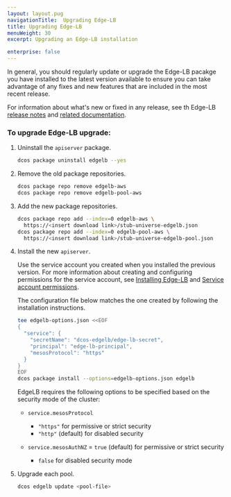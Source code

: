 ```yaml
---
layout: layout.pug
navigationTitle:  Upgrading Edge-LB
title: Upgrading Edge-LB
menuWeight: 30
excerpt: Upgrading an Edge-LB installation

enterprise: false
---
```

In general, you should regularly update or upgrade the Edge-LB pacakge you have installed to the latest version available to ensure you can take advantage of any fixes and new features that are included in the most recent release.

For information about what's new or fixed in any release, see th Edge-LB [release notes](/services/edge-lb/related-documentation/release-notes/) and [related documentation](/services/edge-lb/related-documentation/).

### To upgrade Edge-LB upgrade:

1. Uninstall the `apiserver` package.

    ```bash
    dcos package uninstall edgelb --yes
    ```

1. Remove the old package repositories.

    ```bash
    dcos package repo remove edgelb-aws
    dcos package repo remove edgelb-pool-aws
    ```

1. Add the new package repositories.

    ```bash
    dcos package repo add --index=0 edgelb-aws \
      https://<insert download link>/stub-universe-edgelb.json
    dcos package repo add --index=0 edgelb-pool-aws \
      https://<insert download link>/stub-universe-edgelb-pool.json
    ```

1. Install the new `apiserver`. 

    Use the service account you created when you installed the previous version. For more information about creating and configuring permissions for the service account, see [Installing Edge-LB](/services/edge-lb/getting-started/installing) and [Service account permissions](/services/edge-lb/reference/permissions/#service-account-permission).
    
    The configuration file below matches the one created by following the installation instructions.

    ```bash
    tee edgelb-options.json <<EOF
    {
      "service": {
        "secretName": "dcos-edgelb/edge-lb-secret",
        "principal": "edge-lb-principal",
        "mesosProtocol": "https"
      }
    }
    EOF
    dcos package install --options=edgelb-options.json edgelb
    ```

    EdgeLB requires the following options to be specified based on the security mode of the cluster:
    - `service.mesosProtocol`
        - `"https"` for permissive or strict security
        - `"http"` (default) for disabled security

    - `service.mesosAuthNZ`
        = `true` (default) for permissive or strict security
        - `false` for disabled security mode

1. Upgrade each pool.

    ```bash
    dcos edgelb update <pool-file>
    ```
